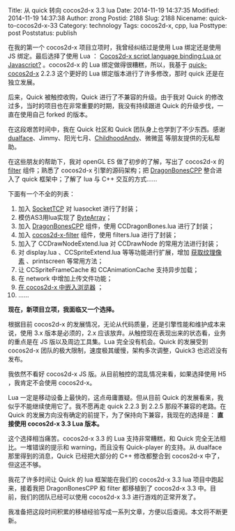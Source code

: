 Title: 从 quick 转向 cocos2d-x 3.3 lua
Date: 2014-11-19 14:37:35
Modified: 2014-11-19 14:37:38
Author: zrong
Postid: 2188
Slug: 2188
Nicename: quick-to-cocos2d-x-33
Category: technology
Tags: cocos2d-x, cpp, lua
Posttype: post
Poststatus: publish

在我的第一个 cocos2d-x 项目立项时，我曾经纠结过是使用 Lua 绑定还是使用 JS 绑定。最后选择了使用 Lua ： [Cocos2d-x script language binding:Lua or Javascript?][8] 。cocos2d-x 的 Lua 绑定做得很糟糕，所以，我基于 [quick-cocos2d-x][1] 2.2.3 这个更好的 Lua 绑定版本进行了许多修改，那时 quick 还是在独立发展。

后来，Quick 被触控收购，Quick 进行了不兼容的升级。由于我对 Quick 的修改过多，当时的项目也在非常重要的时期，我没有持续跟进 Quick 的升级步伐，一直在使用自己 forked 的版本。

在这段艰苦时间中，我在 Quick 社区和 Quick 团队身上也学到了不少东西。感谢 [dualface][7]、Jimmy、阳光七月、[ChildhoodAndy][6]、微微蓝 等朋友提供的无私帮助。

在这些朋友的帮助下，我对 openGL ES 做了初步的了解，写出了 cocos2d-x 的 [filter][3] 组件；熟悉了 cocos2d-x 引擎的源码架构；把 [DragonBonesCPP][2] 整合进入了 quick 框架中；了解了 lua 与 C++ 交互的方式……

下面有一个不全的列表： <!--more-->

1. 加入 [SocketTCP][4] 对 luasocket 进行了封装；
1. 模仿AS3用lua实现了 [ByteArray][5]；
1. 加入 [DragonBonesCPP][2] 组件，使用 CCDragonBones.lua 进行了封装；
1. 加入 [cocos2d-x-filter][3] 组件，使用 filters.lua 进行了封装；
1. 加入了 CCDrawNodeExtend.lua 对 CCDrawNode 的常用方法进行封装；
1. 对 display.lua 、CCSpriteExtend.lua 等等功能进行扩展，增加 [获取纹理像素][10] 、printscreen 等常用方法；
1. 让 CCSpriteFrameCache 和 CCAnimationCache 支持异步加载；
1. 在 network 中增加上传文件功能；
1. [在 cocos2d-x 中嵌入浏览器][9] ；
1. ……

**现在，新项目立项，我面临又一个选择。**

根据目前 cocos2d-x 的发展情况，无论从代码质量，还是引擎性能和维护成本来说，使用 3.x 版本是必须的，2.x 应该放弃。从触控现在表现出来的状态看，业务的重点是在 JS 版以及周边工具集。Lua 完全没有机会。Quick 的发展受到 cocos2d-x 团队的极大限制，速度极其缓慢，架构多次调整，Quick3 也迟迟没有发布。

我依然不看好 cocos2d-x JS 版。从目前触控的混乱情况来看，如果选择使用 H5 ，我肯定不会使用 cocos2d-x。

Lua 一定是移动设备上最快的，这点毋庸置疑。但从目前 Quick 的发展看来，我似乎不能继续使用它了。我不愿再走 quick 2.2.3 到 2.2.5 那段不兼容的老路。在 Quick 的发展方向没有确定的前提下，为了保持向下兼容，我现在的选择是： **直接使用 cocos2d-x 3.3 Lua 版本。**

这个选择相当痛苦。cocos2d-x 3.3 的 Lua 支持非常糟糕，和 Quick 完全无法相比。一堆错误的提示和 warning，而且没有 Quick-player 的支持。从 dualface 那里得到的消息，Quick 已经把大部分的 C++ 修改都整合到 cocos2d-x 中了，但这还不够。

我花了许多时间让 Quick 的 lua 框架能在我们的 cocos2d-x 3.3 lua 项目中跑起来，接着我把 DragonBonesCPP 和 filter 都移植到了 cocos2d-x 3.3 中。目前，我们的团队已经可以使用 cocos2d-x 3.3 进行游戏的正常开发了。

我准备把这段时间积累的移植经验写成一系列文章，方便以后查阅。本文将不断更新。

[1]: https://github.com/zrong/quick-cocos2d-x
[2]: http://zengrong.net/post/2133.htm
[3]: https://github.com/zrong/cocos2d-x-filters
[4]: http://zengrong.net/post/1980.htm
[5]: http://zengrong.net/post/1968.htm
[6]: http://childhood.logdown.com/
[7]: http://quick.cocoachina.com/
[8]: http://zengrong.net/post/1924.htm
[9]: http://zengrong.net/post/2123.htm
[10]: http://zengrong.net/post/2104.htm
